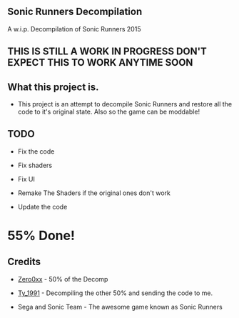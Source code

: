 ## Sonic Runners Decompilation
 

A w.i.p. Decompilation of Sonic Runners 2015

## THIS IS STILL A WORK IN PROGRESS DON'T EXPECT THIS TO WORK ANYTIME SOON

## What this project is.

- This project is an attempt to decompile Sonic Runners and restore all the code to it's original state. Also so the game can be moddable!

## TODO

- Fix the code

- Fix shaders

- Fix UI

- Remake The Shaders if the original ones don't work

- Update the code

# 55% Done!

## Credits

- [Zero0xx](https://twitter.com/ZeroxDash) - 50% of the Decomp

- [Ty_1991](https://twitter.com/snesfx) - Decompiling the other 50% and sending the code to me.

- Sega and Sonic Team - The awesome game known as Sonic Runners

